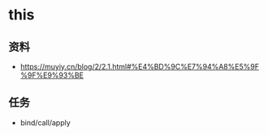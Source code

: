 # this

## 资料
- https://muyiy.cn/blog/2/2.1.html#%E4%BD%9C%E7%94%A8%E5%9F%9F%E9%93%BE

## 任务
- bind/call/apply

